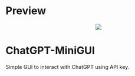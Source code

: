 # Preview
<p align="center">
<img src="https://user-images.githubusercontent.com/16827679/233804902-d949c984-e59a-422e-94d6-7f82fc119571.png">
</p>


# ChatGPT-MiniGUI
Simple GUI to interact with ChatGPT using API key.
